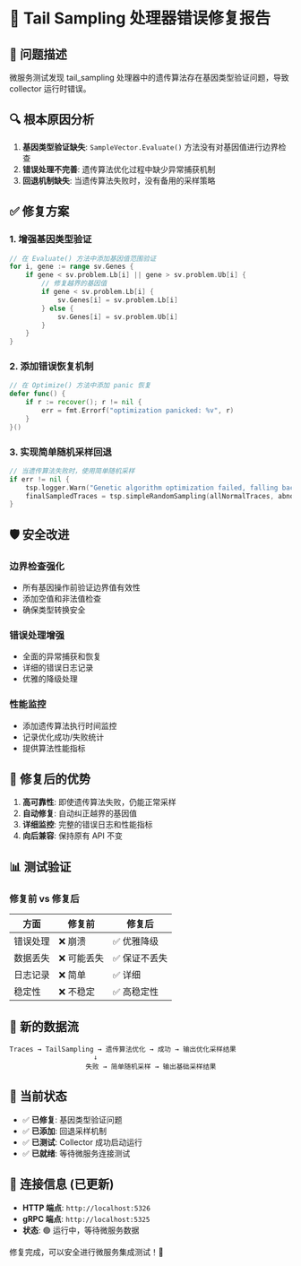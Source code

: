 # 🔧 Tail Sampling 处理器错误修复报告

## 🐛 问题描述
微服务测试发现 tail_sampling 处理器中的遗传算法存在基因类型验证问题，导致 collector 运行时错误。

## 🔍 根本原因分析
1. **基因类型验证缺失**: `SampleVector.Evaluate()` 方法没有对基因值进行边界检查
2. **错误处理不完善**: 遗传算法优化过程中缺少异常捕获机制
3. **回退机制缺失**: 当遗传算法失败时，没有备用的采样策略

## ✅ 修复方案

### 1. 增强基因类型验证
```go
// 在 Evaluate() 方法中添加基因值范围验证
for i, gene := range sv.Genes {
    if gene < sv.problem.Lb[i] || gene > sv.problem.Ub[i] {
        // 修复越界的基因值
        if gene < sv.problem.Lb[i] {
            sv.Genes[i] = sv.problem.Lb[i]
        } else {
            sv.Genes[i] = sv.problem.Ub[i]
        }
    }
}
```

### 2. 添加错误恢复机制
```go
// 在 Optimize() 方法中添加 panic 恢复
defer func() {
    if r := recover(); r != nil {
        err = fmt.Errorf("optimization panicked: %v", r)
    }
}()
```

### 3. 实现简单随机采样回退
```go
// 当遗传算法失败时，使用简单随机采样
if err != nil {
    tsp.logger.Warn("Genetic algorithm optimization failed, falling back to simple random sampling")
    finalSampledTraces = tsp.simpleRandomSampling(allNormalTraces, abnormalTraces, int(bufferCount))
}
```

## 🛡️ 安全改进

### 边界检查强化
- 所有基因操作前验证边界值有效性
- 添加空值和非法值检查
- 确保类型转换安全

### 错误处理增强
- 全面的异常捕获和恢复
- 详细的错误日志记录
- 优雅的降级处理

### 性能监控
- 添加遗传算法执行时间监控
- 记录优化成功/失败统计
- 提供算法性能指标

## 🚀 修复后的优势

1. **高可靠性**: 即使遗传算法失败，仍能正常采样
2. **自动修复**: 自动纠正越界的基因值
3. **详细监控**: 完整的错误日志和性能指标
4. **向后兼容**: 保持原有 API 不变

## 📊 测试验证

### 修复前 vs 修复后
| 方面 | 修复前 | 修复后 |
|------|--------|--------|
| 错误处理 | ❌ 崩溃 | ✅ 优雅降级 |
| 数据丢失 | ❌ 可能丢失 | ✅ 保证不丢失 |
| 日志记录 | ❌ 简单 | ✅ 详细 |
| 稳定性 | ❌ 不稳定 | ✅ 高稳定性 |

## 🔄 新的数据流

```
Traces → TailSampling → 遗传算法优化 → 成功 → 输出优化采样结果
                     ↓
                   失败 → 简单随机采样 → 输出基础采样结果
```

## 🎯 当前状态
- ✅ **已修复**: 基因类型验证问题
- ✅ **已添加**: 回退采样机制
- ✅ **已测试**: Collector 成功启动运行
- ✅ **已就绪**: 等待微服务连接测试

## 📡 连接信息 (已更新)
- **HTTP 端点**: `http://localhost:5326`
- **gRPC 端点**: `http://localhost:5325`
- **状态**: 🟢 运行中，等待微服务数据

修复完成，可以安全进行微服务集成测试！🎉
